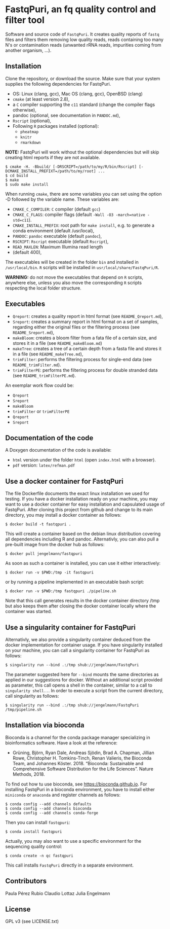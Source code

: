 FastqPuri, an fq quality control and filter tool 
=========

Software and source code of `FastqPuri`. It creates quality 
reports of `fastq` files and filters them removing low quality 
reads, reads containing too many N's or contamination reads 
(unwanted rRNA reads, impurities coming from another organism, ...).


## Installation

Clone the repository, or download the source. Make sure that 
your system supplies the following dependencies for FastqPuri.

- OS: Linux (clang, gcc), Mac OS (clang, gcc), OpenBSD (clang)
- `cmake` (at least version 2.8), 
- a `C` compiler supporting the `c11` standard 
  (change the compiler flags otherwise),
- pandoc (optional, see documentation in `PANDOC.md`),
- `Rscript` (optional),
- Following `R` packages installed (optional):
   * `pheatmap`
   * `knitr`
   * `rmarkdown`

**NOTE:**  FastqPuri will work without the optional dependencies 
but will skip creating html reports if they are not available.

```
$ cmake -H. -Bbuild/ [-DRSCRIPT=/path/to/my/R/bin/Rscript] [-DCMAKE_INSTALL_PREFIXT=/path/to/my/root] ... 
$ cd build 
$ make 
$ sudo make install  
```

When running `cmake`, there are some variables you can set 
using the option -D followed by the variable name. These variables are:

- `CMAKE_C_COMPILER`: `C` compiler (default `gcc`)
- `CMAKE_C_FLAGS`: compiler flags (default `-Wall -O3 -march=native -std=c11`).
- `CMAKE_INSTALL_PREFIX`: root path for `make install`, e.g. to generate a conda
  environment (default /usr/local),
- `PANDOC`: `pandoc` executable (default `pandoc`),
- `RSCRIPT`: `Rscript` executable (default `Rscript`),
- `READ_MAXLEN`: Maximum Illumina read length
- (default 400),

The executables will be created in the folder `bin` and installed in `/usr/local/bin`. 
`R` scripts will be installed in `usr/local/share/FastqPuri/R`. 

**WARNING:** do not move the executables that depend on `R` scripts, 
anywhere else, unless you also move the corresponding `R` scripts respecting
the local folder structure. 


## Executables

* `Qreport`: creates a quality report in html format (see `README_Qreport.md`),
* `Sreport`: creates a summary report in html format on a set of samples, 
   regarding either the original files or the filtering process
   (see `README_Sreport.md`),
* `makeBloom`: creates a  bloom filter from a fata file of a certain size,
   and stores it in a file (see `README_makeBloom.md`)
* `makeTree`: creates a tree of a certain depth from a fasta file and stores
 it in a file (see `README_makeTree.md`),
* `trimFilter`: performs the filtering process for single-end data 
   (see `README_trimFilter.md`).
* `trimFilterPE`: performs the filtering process for double stranded data 
   (see `README_trimFilterPE.md`).

An exemplar work flow could be:

* `Qreport`
* `Sreport`
* `makeBloom`
* `trimFilter` or `trimFilterPE`
* `Qreport`
* `Sreport`

## Documentation of the code

A Doxygen documentation of the code is available: 
- `html` version under the folder `html` (open `index.html` with a browser).
- `pdf` version: `latex/refman.pdf`

## Use a docker container for FastqPuri

The file Dockerfile documents the exact linux installation we used for
testing. If you have a docker installation ready on your machine, you
may want to use a docker container for easy installation and
capsulated usage of FastqPuri. After cloning this project from github
and change to its main directory, you may install a docker container
as follows:

```
$ docker build -t fastqpuri .
```

This will create a container based on the debian linux distribution
covering all dependencies including R and pandoc. Alternativly, you
can also pull a pre-built image from the docker hub as follows:

```
$ docker pull jengelmann/fastqpuri
```

As soon as such a container is installed, you can use it either
interactively:

```
$ docker run -v $PWD:/tmp -it fastqpuri
```

or by running a pipeline implemented in an executable bash script:

```
$ docker run -v $PWD:/tmp fastqpuri ./pipeline.sh
```

Note that this call generates results in the docker container
directory /tmp but also keeps them after closing the docker container
locally where the container was started.

## Use a singularity container for FastqPuri

Alternativly, we also provide a singularity container deduced from the
docker implementation for container usage. If you have singularity
installed on your machine, you can call a singularity container for
FastqPuri as follows:

```
$ singularity run --bind .:/tmp shub://jengelmann/FastqPuri
```

The parameter suggested here for `--bind` mounts the same directories
as applied in our suggestions for docker. Without an additional script
provided as parameter, this call opens a shell in the container,
similar to a call to `singularity shell..`. In order to execute a
script from the current directory, call singularity as follows:

```
$ singularity run --bind .:/tmp shub://jengelmann/FastqPuri /tmp/pipeline.sh
```

## Installation via bioconda

Bioconda is a channel for the conda package manager specializing in
bioinformatics software. Have a look at the reference:

* Grüning, Björn, Ryan Dale, Andreas Sjödin, Brad A. Chapman, Jillian
  Rowe, Christopher H. Tomkins-Tinch, Renan Valieris, the Bioconda
  Team, and Johannes Köster. 2018. “Bioconda: Sustainable and
  Comprehensive Software Distribution for the Life Sciences”. Nature
  Methods, 2018.

To find out how tu use bioconda, see https://bioconda.github.io. For
installing FastqPuri in a bioconda environment, you have to install
either `miniconda` or `anaconda` and register channels as follows:

```
$ conda config --add channels defaults
$ conda config --add channels bioconda
$ conda config --add channels conda-forge
```

Then you can install `fastqpuri`:

```
$ conda install fastqpuri
```

Actually, you may also want to use a specific environment for the
sequencing quality control:

```
$ conda create -n qc fastqpuri
```

This call installs `FastqPuri` directly in a separate environment.

## Contributors

Paula Pérez Rubio
Claudio Lottaz
Julia Engelmann 

## License

GPL v3 (see LICENSE.txt)
